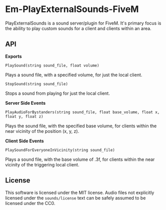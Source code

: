 # Em-PlayExternalSounds-FiveM

PlayExternalSounds is a sound server/plugin for FiveM. It's primary focus is the ability to play custom sounds for a client and clients within an area.

## API

<b>Exports</b>

`PlaySound(string sound_file, float volume)`

Plays a sound file, with a specified volume, for just the local client.

`StopSound(string sound_file)`

Stops a sound from playing for just the local client.

<b>Server Side Events</b>

`PlayAudioForBystanders(string sound_file, float base_volume, float x, float y, float z)`

Plays the sound file, with the specified base volume, for clients within the near vicinity of the position (x, y, z).

<b>Client Side Events</b>

`PlaySoundForEveryoneInVicinity(string sound_file)`


Plays a sound file, with the base volume of .3f, for clients within the near vicinity of the triggering local client.

## License

This software is licensed under the MIT license. Audio files not explicitly licensed under the `sounds/license` text can be safely assumed to be licensed under the CC0.